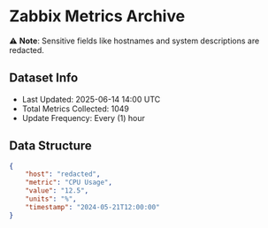 # Zabbix Metrics Archive

⚠️ **Note**: Sensitive fields like hostnames and system descriptions are redacted.

## Dataset Info
- Last Updated: 2025-06-14 14:00 UTC
- Total Metrics Collected: 1049
- Update Frequency: Every (1) hour

## Data Structure
```json
{
    "host": "redacted",
    "metric": "CPU Usage",
    "value": "12.5",
    "units": "%",
    "timestamp": "2024-05-21T12:00:00"
}
```
